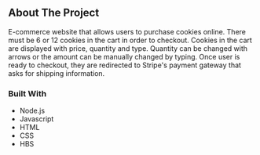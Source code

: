 <!-- ABOUT THE PROJECT -->
## About The Project
E-commerce website that allows users to purchase cookies online. There must be 6 or 12 cookies in the cart in order to checkout. Cookies in the cart are displayed with price, quantity and type. Quantity can be changed with arrows or the amount can be manually changed by typing. Once user is ready to checkout, they are redirected to Stripe's payment gateway that asks for shipping information. 




### Built With
* Node.js
* Javascript
* HTML
* CSS
* HBS


